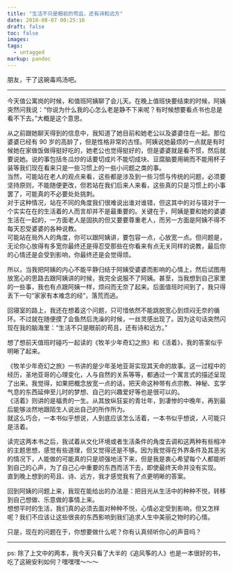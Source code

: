 ```yaml
---
title: "生活不只是眼前的苟且，还有诗和远方"
date: 2018-08-07 00:25:16
draft: false
toc: false
images:
tags: 
  - untagged
markup: pandoc
---
```


朋友，干了这碗毒鸡汤吧。

<!-- more -->

------

今天值公寓岗的时候，和值班阿姨聊了会儿天。在晚上值班快要结束的时候，阿姨突然问我说：“你说为什么我的心怎么老是静不下来呢？有时候想要看点书也总是看不下去。”大概是这个意思。

从之前跟她聊天得到的信息中，我知道了她目前和她老公以及婆婆住在一起。那位婆婆已经有 90 岁的高龄了，但是性格非常的古怪。阿姨说她最烦的一点就是有时候她在家做饭做得挺好吃的，她老公也觉得挺好的，但是婆婆就是看不惯，然后就要说她。说的事包括冬瓜炒的话要切成片不能切成块、豆腐脑要用碗而不能用杯子装等我们现在看来只是一些习惯上的一些小问题之类的事。  
当然，可能站在老人的观点来看，这些都是涉及到一些习惯与传统的问题，必须要坚持原则，不能随便更改，但若站在我们后来人来看，这些真的只是习惯上的小事罢了，可能真的不必要处处挑刺。  
对于这种情况，站在不同的角度我们很难说出谁对谁错，但这其中的对与错对于一个实实在在的生活着的人而言却并不是最重要的。关键在于，阿姨是要和她的婆婆生活在一起的，一方面老人是固执的但又要要尊重老人，而另一方面是阿姨不得不每天忍受婆婆的各种说教。  
可能站在局外人的角度，你可以跟阿姨讲，要包容一点，心放宽一点。但问题是，无论你心放得有多宽你最终还是得忍受那些在你看来有点无关同样的说教，最后你的心情还是会受到影响，你最终还是会觉得烦。

所以，当我把阿姨的内心不能平静归结于阿姨受婆婆而影响的心情上，然后试图用放宽心的思路去跟阿姨讲的时候，我完全说服不了阿姨。甚至，当我想到自己家里的一些事，我也有点跟阿姨一样，烦闷而无奈了起来。后面值班时间到了，我只得丢下一句“家家有本难念的经”，落荒而逃。

回寝室的路上，我还在想着这个问题，只可惜依然不能跳脱宽心到烦闷无奈的循环。不过就在随便摸了会鱼然后洗澡的时候，一丝灵感出现了。因为这句话突然闪现在我的脑海里：“生活不只是眼前的苟且，还有诗和远方。”

想了想前天值班时碰巧一起读的《牧羊少年奇幻之旅》和《活着》，我的答案似乎明晰了起来。

《牧羊少年奇幻之旅》一书讲的是少年圣地亚哥实现其天命的故事。这一过程中的经历，圣地亚哥的心理变化，人与自然的关系等等，都通过一个寓言式的描述呈现了出来。我觉得，如果把概念放宽一点的话，把天命这种带有点宗教、神秘、玄学气息的东西延伸至儿时的梦想、自己的兴趣爱好等也是很可以的。  
《活着》则讲的是福贵的一生。从其放纵狂妄的青壮年，到凄惨的中晚年，再到最后能够淡然地跟陌生人说出自己的所作所为。  
就这么巧合，一本书似乎想说，人到底应该怎么活着，一本书似乎想说，人可能只是活着。

读完这两本书之后，我试着从文化环境或者生活条件的角度去调和这两种有些相冲的主题思想，感觉有些道理，但又觉得还是不够。因为我觉得在外界条件及其恶劣的情况下，人能做的可能真的只是顽强地活下来，但是我是衷心希望每个人都能听到自己的心声，为了自己心中重要的东西而活下去，即使最终天命并没有实现。  
直到晚上想到的苟且、诗、远方，我才感觉我有了点更明晰的答案。

回到阿姨的问题上来，我现在能给出的办法是：把目光从生活中的种种不悦，转移到自己想做、乐意做的事情上来。  
想想平时的生活，我们真的必须去面对种种不悦，心情必定受到影响，但又怎样呢？我们不应该让这些很丧的东西影响到我们追求人生中美丽之物时的心情。

只是，现在的问题在于，你想要做什么呢？你有认真倾听你心的声音吗？

---
ps: 除了上文中的两本，我今天只看了大半的《追风筝的人》也是一本很好的书，吃了这碗安利如何？嘿嘿嘿～～～
